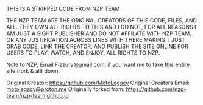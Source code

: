 THIS IS A STRIPPED CODE FROM NZP TEAM

THE NZP TEAM ARE THE ORIGINAL CREATORS OF THIS CODE, FILES, AND ALL. THEY OWN ALL RIGHTS TO THIS AND I DO NOT, FOR ALL REASONS I AM JUST A SIGHT PUBLISHER AND DO NOT AFFILATE WITH NZP TEAM, OR ANY JUSTIFICATION ACROSS LINES WITH THERE MAKING. I JUST GRAB CODE, LINK THE CREATOR, AND PUBLISH THE SITE ONLINE FOR USERS TO PLAY, WATCH, AND ENJOY. ALL RIGHTS TO NZP.

Note to NZP, Email Fizzury@gmail.com, if you want me to take this entire site (fork & all) down.

Original Creator: https://github.com/MotoLegacy Original Creators Email: motolegacy@proton.me Originally forked from: https://github.com/nzp-team/nzp-team.github.io
